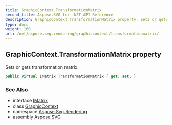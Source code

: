 ```yaml
---
title: GraphicContext.TransformationMatrix
second_title: Aspose.SVG for .NET API Reference
description: GraphicContext TransformationMatrix property. Sets or gets transformation matrix
type: docs
weight: 160
url: /net/aspose.svg.rendering/graphiccontext/transformationmatrix/
---
```

## GraphicContext.TransformationMatrix property

Sets or gets transformation matrix.

```csharp
public virtual IMatrix TransformationMatrix { get; set; }
```

### See Also

* interface [IMatrix](../../../aspose.svg.drawing/imatrix/)
* class [GraphicContext](../)
* namespace [Aspose.Svg.Rendering](../../../aspose.svg.rendering/)
* assembly [Aspose.SVG](../../../)
